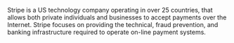 Stripe is a US technology company operating in over 25 countries, that allows both private individuals and businesses to accept payments over the Internet. Stripe focuses on providing the technical, fraud prevention, and banking infrastructure required to operate on-line payment systems.